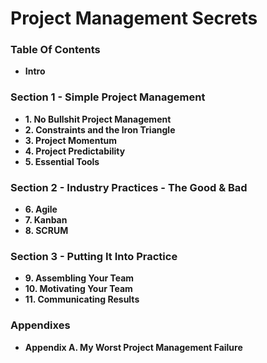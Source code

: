 # Project Management Secrets

### Table Of Contents
* **Intro**

### Section 1 - Simple Project Management
* **1. No Bullshit Project Management**
* **2. Constraints and the Iron Triangle**
* **3. Project Momentum**
* **4. Project Predictability**
* **5. Essential Tools**

### Section 2 - Industry Practices - The Good & Bad
* **6. Agile**
* **7. Kanban**
* **8. SCRUM**

### Section 3 - Putting It Into Practice
* **9. Assembling Your Team**
* **10. Motivating Your Team**
* **11. Communicating Results**

### Appendixes
* **Appendix A. My Worst Project Management Failure**